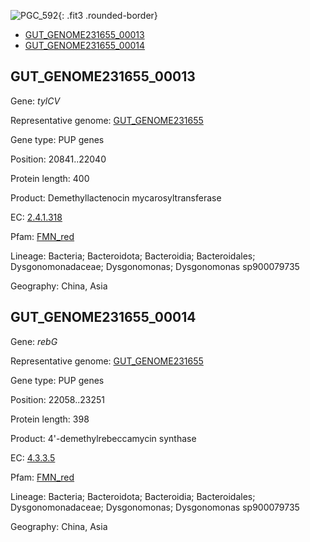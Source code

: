 ![PGC_592](../static/images/Clusters_figure/PGC_592.jpg){: .fit3 .rounded-border}

<ul id="myTab" class="nav nav-tabs">
  <li class="active">
        <a href="#tab1" data-toggle="tab">GUT_GENOME231655_00013</a>
  </li>
<li><a href="#tab2" data-toggle="tab">GUT_GENOME231655_00014</a></li>
</ul>

<div id="myTabContent" class="tab-content">
  <div class="tab-pane fade in active" id="tab1">

<h2 id="GUT_GENOME231655_00013">GUT_GENOME231655_00013</h2>
<p>Gene: <em>tylCV</em>
<p>Representative genome: <a href="https://www.ebi.ac.uk/metagenomics/genomes/MGYG-HGUT-03362">GUT_GENOME231655</a></p>
<p>Gene type: PUP genes</p>
<p>Position: 20841..22040</p>
<p>Protein length: 400</p>
<p>Product: Demethyllactenocin mycarosyltransferase</p>
<p>EC: <a href="https://www.brenda-enzymes.org/enzyme.php?ecno=2.4.1.318">2.4.1.318</a></p>
<p>Pfam: <a href="http://pfam.xfam.org/family/FMN_red">FMN_red</a></p>

<p>Lineage: Bacteria; Bacteroidota; Bacteroidia; Bacteroidales; Dysgonomonadaceae; Dysgonomonas; Dysgonomonas sp900079735</p>
<p>Geography: China, Asia</p>
  </div>

  <div class="tab-pane fade" id="tab2">

<h2 id="GUT_GENOME231655_00014">GUT_GENOME231655_00014</h2>
<p>Gene: <em>rebG</em></p>
<p>Representative genome: <a href="https://www.ebi.ac.uk/metagenomics/genomes/MGYG-HGUT-03362">GUT_GENOME231655</a></p>
<p>Gene type: PUP genes</p>
<p>Position: 22058..23251</p>
<p>Protein length: 398</p>
<p>Product: 4'-demethylrebeccamycin synthase</p>
<p>EC: <a href="https://www.brenda-enzymes.org/enzyme.php?ecno=4.3.3.5">4.3.3.5</a></p>
<p>Pfam: <a href="http://pfam.xfam.org/family/FMN_red">FMN_red</a></p>

<p>Lineage: Bacteria; Bacteroidota; Bacteroidia; Bacteroidales; Dysgonomonadaceae; Dysgonomonas; Dysgonomonas sp900079735</p>
<p>Geography: China, Asia</p>

  </div>
</div>
